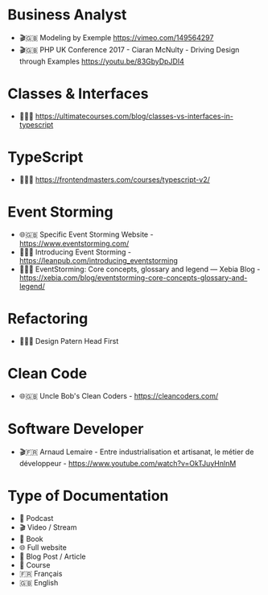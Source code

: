 # Business Analyst
- 🎬🇬🇧 Modeling by Exemple https://vimeo.com/149564297
- 🎬🇬🇧 PHP UK Conference 2017 - Ciaran McNulty - Driving Design through Examples https://youtu.be/83GbyDpJDI4



# Classes & Interfaces
- 📝🇬🇧 https://ultimatecourses.com/blog/classes-vs-interfaces-in-typescript



# TypeScript
- 🏫🇬🇧 https://frontendmasters.com/courses/typescript-v2/



# Event Storming
- 🌐🇬🇧 Specific Event Storming Website - https://www.eventstorming.com/
- 📘🇬🇧 Introducing Event Storming - https://leanpub.com/introducing_eventstorming
- 📝🇬🇧 EventStorming: Core concepts, glossary and legend — Xebia Blog - https://xebia.com/blog/eventstorming-core-concepts-glossary-and-legend/


# Refactoring
- 📘🇬🇧 Design Patern Head First


# Clean Code
- 🌐🇬🇧 Uncle Bob's Clean Coders - https://cleancoders.com/

# Software Developer
- 🎬🇫🇷 Arnaud Lemaire - Entre industrialisation et artisanat, le métier de développeur - https://www.youtube.com/watch?v=OkTJuyHnlnM



# Type of Documentation
- 🎤 Podcast
- 🎬 Video / Stream
- 📘 Book
- 🌐 Full website
- 📝 Blog Post / Article
- 🏫 Course
- 🇫🇷 Français
- 🇬🇧 English
